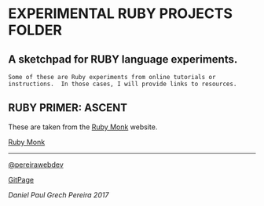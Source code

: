 # EXPERIMENTAL RUBY PROJECTS FOLDER


## A sketchpad for RUBY language experiments.
```
Some of these are Ruby experiments from online tutorials or instructions.  In those cases, I will provide links to resources.
```

## RUBY PRIMER:  ASCENT

These are taken from the [Ruby Monk](https://rubymonk.com) website.

[Ruby Monk](https://rubymonk.com/learning/books/4-ruby-primer-ascent)


---

[@pereirawebdev](https://twitter.com/pereirawebdev)

[GitPage](https://pereiradaniel.github.io)

_*Daniel Paul Grech Pereira 2017*_
